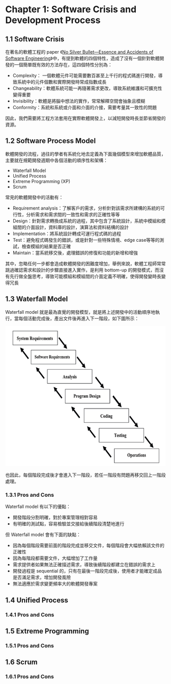 # Chapter 1: Software Crisis and Development Process

## 1.1 Software Crisis
在著名的軟體工程的 paper 《[No Silver Bullet—Essence and Accidents of Software Engineering](http://worrydream.com/refs/Brooks-NoSilverBullet.pdf)》中，有提到軟體的四個特性，造成了沒有一個針對軟體開發的一個簡單既有效的方法存在，這四個特性分別為：

* Complexity： 一個軟體元件可能需要數百甚至上千行的程式碼進行開發，導致系統中的元件個數和實際開發時常成指數成長
* Changeability：軟體系統可能一再隨著需求更改，導致系統維護和可擴充性變得重要
* Invisibility：軟體是將腦中想法的實作，常常解釋空間會抽象且模糊
* Conformity：系統和系統或介面和介面的介接，需要考量其一致性的問題

因此，我們需要將工程方法套用在實際軟體開發上，以減短開發時長並節省開發的資源。


## 1.2 Software Process Model

軟體開發的流程，過往的學者有系統化地去定義為下面幾個模型來增加軟體品質，主要就在規範開發週期中各個活動的順序性和架構：

* Waterfall Model
* Unified Process
* Extreme Programming (XP)
* Scrum

常見的軟體開發中的活動有：

* Requirement analysis：了解客戶的需求，分析針對該需求所建構的系統的可行性，分析需求和需求間的一致性和需求的正確性等等
* Design：針對需求轉換成系統的過程，其中包含了系統設計，系統中模組和模組間的介面設計，資料庫的設計，演算法和資料結構的設計
* Implementation：將系統設計轉成可運行程式碼的過程
* Test：避免程式碼發生的錯誤，或是針對一些特殊情境、edge case等等的測試，檢查模組的結果是否正確
* Maintain：當系統移交後，處理錯誤的修復和功能的新增和增強

其中，忽略任何一步都會造成軟體開發的困難度增加，舉例來說，軟體工程師常常跳過確認需求和設計的步驟直接進入實作，是利用 bottom-up 的開發模式，而沒有先行做全盤思考，導致可能模組和模組間的介面定義不明確，使得開發變時長變得冗長

## 1.3 Waterfall Model

Waterfall model 就是最為直覺的開發模型，就是將上述開發中的活動順序地執行，當每個活動完成後，產出文件後再進入下一階段，如下圖所示：

![Waterfall Model](./images/waterfall_model.png)

也因此，每個階段完成後才會進入下一階段，若任一階段有問題再移交回上一階段處理。

### 1.3.1 Pros and Cons
Waterfall model 有以下的優點：

* 開發階段分割明確，對於專案管理相對容易
* 有明確的測試點，容易檢驗並交接給後續階段清楚地進行

但 Waterfall model 會有下面的缺點：

* 因為每個階段需要前面的階段完成並移交文件，每個階段會大幅依賴該文件的正確性
* 因為每階段都需要文件，大幅增加了工作量
* 需求提供者如果無法正確描述需求，導致後續階段都建立在錯誤的需求上
* 開發過程是 sequential 的，只有在最後一階段完成後，使用者才能確定成品是否滿足需求，增加開發風險
* 無法適應於需求變更頻率大的軟體開發專案

## 1.4 Unified Process
### 1.4.1 Pros and Cons

## 1.5 Extreme Programming
### 1.5.1 Pros and Cons

## 1.6 Scrum
### 1.6.1 Pros and Cons